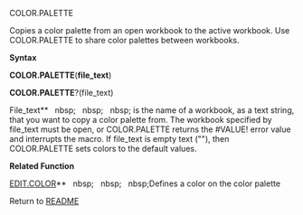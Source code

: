 COLOR.PALETTE

Copies a color palette from an open workbook to the active workbook. Use
COLOR.PALETTE to share color palettes between workbooks.

**Syntax**

**COLOR.PALETTE**(**file\_text**)

**COLOR.PALETTE**?(file\_text)

File\_text**&nbsp;&nbsp;&nbsp;nbsp;&nbsp;&nbsp;&nbsp;nbsp;&nbsp;&nbsp;&nbsp;nbsp;&nbsp;is the name of a workbook, as a text
string, that you want to copy a color palette from. The workbook
specified by file\_text must be open, or COLOR.PALETTE returns the
\#VALUE\! error value and interrupts the macro. If file\_text is empty
text (""), then COLOR.PALETTE sets colors to the default values.

**Related Function**

[EDIT.COLOR](EDIT.COLOR.md)**&nbsp;&nbsp;&nbsp;nbsp;&nbsp;&nbsp;&nbsp;nbsp;&nbsp;&nbsp;&nbsp;nbsp;Defines a color on the color palette



Return to [README](README.md)

